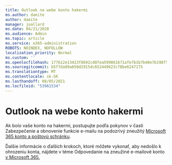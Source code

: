 ```yaml
---
title: Outlook na webe konto hakermi
ms.author: daeite
author: daeite
manager: joallard
ms.date: 04/21/2020
ms.audience: Admin
ms.topic: article
ms.service: o365-administration
ROBOTS: NOINDEX, NOFOLLOW
localization_priority: Normal
ms.custom: ''
ms.openlocfilehash: 177612e13423f8692cd8fea599861671afe7b1b7b40e7b198f5bef536d51c75c
ms.sourcegitcommit: b5f7da89a650d2915dc652449623c78be6247175
ms.translationtype: MT
ms.contentlocale: sk-SK
ms.lasthandoff: 08/05/2021
ms.locfileid: "53961534"
---
```

# <a name="outlook-on-the-web-account-hacked"></a>Outlook na webe konto hakermi

Ak bolo vaše konto na hakermi, postupujte podľa pokynov v časti Zabezpečenie a obnovenie funkcie e-mailu na podozrivý zneužitý [Microsoft 365 konto a poštovú schránku](https://docs.microsoft.com/microsoft-365/security/office-365-security/responding-to-a-compromised-email-account).

Ďalšie informácie o ďalších krokoch, ktoré môžete vykonať, aby nedošlo k ohrozeniu konta, nájdete v téme Odpovedanie na zneužiné e-mailové konto [v Microsoft 365.](https://docs.microsoft.com/microsoft-365/security/office-365-security/responding-to-a-compromised-email-account)